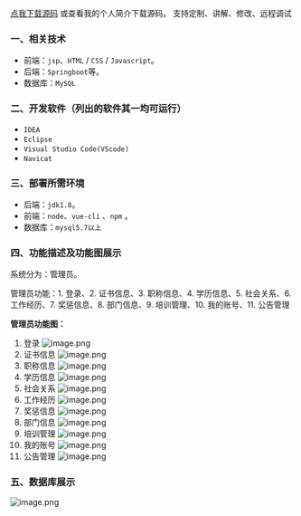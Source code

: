 [点我下载源码](https://www.oneprosol.com/detail/3483d9d67d4e4348814107e3266c9ab1)
或查看我的个人简介下载源码。
支持定制、讲解、修改、远程调试
### 一、相关技术
- 前端：`jsp`、`HTML` / `CSS` / `Javascript`。
- 后端：`Springboot`等。
- 数据库：`MySQL`

### 二、开发软件（列出的软件其一均可运行）
- `IDEA`
- `Eclipse`
- `Visual Studio Code(VScode)`
- `Navicat`
### 三、部署所需环境

- 后端：`jdk1.8`。
- 前端：`node`、`vue-cli` 、`npm`  。
- 数据库：`mysql5.7以上`

### 四、功能描述及功能图展示
系统分为：管理员。

管理员功能：1. 登录、2. 证书信息、3. 职称信息、4. 学历信息、5. 社会关系、6. 工作经历、7. 奖惩信息、8. 部门信息、9. 培训管理、10. 我的账号、11. 公告管理

**管理员功能图：**

1. 登录
![image.png](https://pic.picprosol.com/user_upload/47a0c8c315464e69858d8da56b2d15ba/2025-01-07%2014:00:46_image.png)
2. 证书信息
![image.png](https://pic.picprosol.com/user_upload/47a0c8c315464e69858d8da56b2d15ba/2025-01-07%2013:59:32_image.png)
3. 职称信息
![image.png](https://pic.picprosol.com/user_upload/47a0c8c315464e69858d8da56b2d15ba/2025-01-07%2013:59:36_image.png)
4. 学历信息
![image.png](https://pic.picprosol.com/user_upload/47a0c8c315464e69858d8da56b2d15ba/2025-01-07%2013:59:40_image.png)
5. 社会关系
![image.png](https://pic.picprosol.com/user_upload/47a0c8c315464e69858d8da56b2d15ba/2025-01-07%2013:59:44_image.png)
6. 工作经历
![image.png](https://pic.picprosol.com/user_upload/47a0c8c315464e69858d8da56b2d15ba/2025-01-07%2013:59:49_image.png)
7. 奖惩信息
![image.png](https://pic.picprosol.com/user_upload/47a0c8c315464e69858d8da56b2d15ba/2025-01-07%2013:59:53_image.png)
8. 部门信息
![image.png](https://pic.picprosol.com/user_upload/47a0c8c315464e69858d8da56b2d15ba/2025-01-07%2013:59:58_image.png)
9. 培训管理
![image.png](https://pic.picprosol.com/user_upload/47a0c8c315464e69858d8da56b2d15ba/2025-01-07%2014:00:02_image.png)
10. 我的账号
![image.png](https://pic.picprosol.com/user_upload/47a0c8c315464e69858d8da56b2d15ba/2025-01-07%2014:00:31_image.png)
11. 公告管理
![image.png](https://pic.picprosol.com/user_upload/47a0c8c315464e69858d8da56b2d15ba/2025-01-07%2014:00:35_image.png)

### 五、数据库展示
![image.png](https://pic.picprosol.com/user_upload/47a0c8c315464e69858d8da56b2d15ba/2025-01-07%2014:01:07_image.png)
